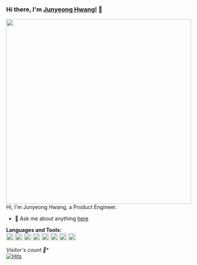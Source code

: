 ### Hi there, I'm [Junyeong Hwang!](https://github.com/devJunyeong) 👋

<img src="https://file.thisisgame.com/upload/tboard/user/2014/09/28/20140928220551_6685.jpg" width=500pt />

<br />
Hi, I'm Junyeong Hwang, a Product Engineer.

- 💬 Ask me about anything [here](https://github.com/devJunyeong/devJunyeong/issues)


**Languages and Tools:**  
<code><img height="20" src="https://img.shields.io/badge/iOS-000000?style=flat-squaree&logo=Apple&logoColor=white"></code>
<code><img height="20" src="https://img.shields.io/badge/Swift-F05138?style=flat-squaree&logo=Swift&logoColor=white"></code>
<code><img height="20" src="https://img.shields.io/badge/RxSwift-B7178c?style=flat-squaree&logo=ReactiveX&logoColor=white"></code>
<code><img height="20" src="https://img.shields.io/badge/JavaScript-323330?style=flat-squaree&logo=JavaScript&logoColor=F0DB4F"></code>
<code><img height="20" src="https://img.shields.io/badge/TypeScript-007acc?style=flat-squaree&logo=TypeScript&logoColor=white"></code>
<code><img height="20" src="https://img.shields.io/badge/React-61DBFB?style=flat-squaree&logo=React&logoColor=black"></code>
<code><img height="20" src="https://img.shields.io/badge/Storybook-ff528c?style=flat-squaree&logo=Storybook&logoColor=white"></code>
<code><img height="20" src="https://img.shields.io/badge/Framer-15abfb?style=flat-squaree&logo=Framer&logoColor=white"></code>


*Visitor's count :eyes:**  
[![Hits](https://hits.seeyoufarm.com/api/count/incr/badge.svg?url=https%3A%2F%2Fgithub.com%2FdevJunyeong&count_bg=%23FA7343&title_bg=%23555555&icon=github.svg&icon_color=%23E7E7E7&title=hits&edge_flat=false)](https://hits.seeyoufarm.com)
